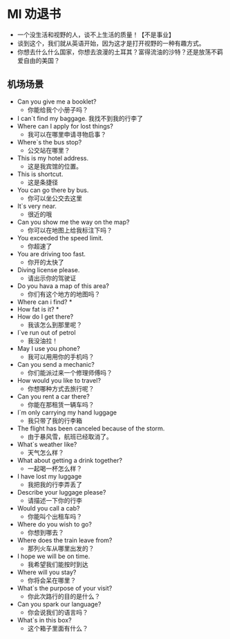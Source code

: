 # Ml 劝退书

* 一个没生活和视野的人，谈不上生活的质量！【不是事业】
* 谈到这个，我们就从英语开始，因为这才是打开视野的一种有趣方式。
* 你想去什么什么国家，你想去浪漫的土耳其？富得流油的沙特？还是放荡不羁爱自由的美国？

## 机场场景

* Can you give me a booklet?
    * 你能给我个小册子吗？
* I can`t find my baggage.
    我找不到我的行李了
* Where can I apply for lost things?
    * 我可以在哪里申请寻物启事？
* Where`s the bus stop?
    * 公交站在哪里？
* This is my hotel address.
    * 这是我宾馆的位置。
* This is shortcut.
    * 这是条捷径
* You can go there by bus.
    * 你可以坐公交去这里
* It`s very near.
    * 很近的哦
* Can you show me the way on the map?
    * 你可以在地图上给我标注下吗？
* You exceeded the speed limit.
    * 你超速了
* You are driving too fast.
    * 你开的太快了
* Diving license please.
    * 请出示你的驾驶证
* Do you hava a map of this area?
    * 你们有这个地方的地图吗？
* Where can i find?
    * 
* How fat is it?
    * 
* How do I get there?
    * 我该怎么到那里呢？
* I`ve run out of petrol
    * 我没油拉！
* May I use you phone?
    * 我可以用用你的手机吗？
* Can you send a mechanic?
    * 你们能派过来一个修理师傅吗？
* How would you like to travel?
    * 你想哪种方式去旅行呢？
* Can you rent a car there?
    * 你能在那租赁一辆车吗？
* I`m only carrying my hand luggage
    * 我只带了我的行李箱
* The flight has been canceled because of the storm.
    * 由于暴风雪，航班已经取消了。
* What`s weather like?
    * 天气怎么样？
* What about getting a drink together?
    * 一起喝一杯怎么样？
* I have lost my luggage
    * 我把我的行李弄丢了
* Describe your luggage please?
    * 请描述一下你的行李
* Would you call a cab?
    * 你能叫个出租车吗？
* Where do you wish to go?
    * 你想到哪去？
* Where does the train leave from?
    * 那列火车从哪里出发的？
* I hope we will be on time.
    * 我希望我们能按时到达
* Where will you stay?
    * 你将会呆在哪里？
* What`s the purpose of your visit?
    * 你此次路行的目的是什么？
* Can you spark our language?
    * 你会说我们的语言吗？
* What`s in this box?
    * 这个箱子里面有什么？

